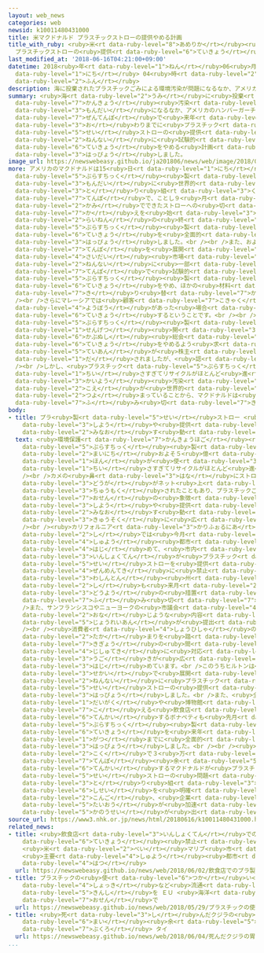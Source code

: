 ```yaml
---
layout: web_news
categories: web
newsid: k10011480431000
title: 米マクドナルド プラスチックストローの提供やめる計画
title_with_ruby: <ruby>米<rt data-ruby-level="8">あめりか</rt></ruby><ruby>マクドナルド<rt data-ruby-level="8">まくどなるど</rt></ruby>
  プラスチックストローの<ruby>提供<rt data-ruby-level="6">ていきょう</rt></ruby>やめる<ruby>計画<rt data-ruby-level="2">けいかく</rt></ruby>
last_modified_at: '2018-06-16T04:21:00+09:00'
datetime: 2018<ruby>年<rt data-ruby-level="1">ねん</rt></ruby>06<ruby>月<rt data-ruby-level="1">がつ</rt></ruby>16<ruby>日<rt
  data-ruby-level="1">にち</rt></ruby> 04<ruby>時<rt data-ruby-level="2">じ</rt></ruby>21<ruby>分<rt
  data-ruby-level="2">ふん</rt></ruby>
description: 海に投棄されたプラスチックごみによる環境汚染が問題になるなか、アメリカのハンバーガーチェーン最大手のマクドナルドは、イギリスとアイルランドの全店舗で来年の終わりまでにプラスチック製ストローの提供をやめるほか、アメリカなどでも年内に試験的に提供をやめる計画を発表しました。
summary: <ruby>海<rt data-ruby-level="2">うみ</rt></ruby>に<ruby>投棄<rt data-ruby-level="7">とうき</rt></ruby>されたプラスチックごみによる<ruby>環境<rt
  data-ruby-level="7">かんきょう</rt></ruby><ruby>汚染<rt data-ruby-level="7">おせん</rt></ruby>が<ruby>問題<rt
  data-ruby-level="3">もんだい</rt></ruby>になるなか、アメリカのハンバーガーチェーン<ruby>最大手<rt data-ruby-level="4">さいおおて</rt></ruby>のマクドナルドは、イギリスとアイルランドの<ruby>全店舗<rt
  data-ruby-level="7">ぜんてんぽ</rt></ruby>で<ruby>来年<rt data-ruby-level="2">らいねん</rt></ruby>の<ruby>終<rt
  data-ruby-level="3">お</rt></ruby>わりまでに<ruby>プラスチック<rt data-ruby-level="5">ぷらすちっく</rt></ruby><ruby>製<rt
  data-ruby-level="5">せい</rt></ruby>ストローの<ruby>提供<rt data-ruby-level="6">ていきょう</rt></ruby>をやめるほか、アメリカなどでも<ruby>年内<rt
  data-ruby-level="2">ねんない</rt></ruby>に<ruby>試験的<rt data-ruby-level="4">しけんてき</rt></ruby>に<ruby>提供<rt
  data-ruby-level="6">ていきょう</rt></ruby>をやめる<ruby>計画<rt data-ruby-level="2">けいかく</rt></ruby>を<ruby>発表<rt
  data-ruby-level="3">はっぴょう</rt></ruby>しました。
image_url: https://newswebeasy.github.io/ja201806/news/web/image/2018/06/16/K10011480431_1806160917_1806161005_01_02.jpg
more: アメリカのマクドナルドは15<ruby>日<rt data-ruby-level="1">にち</rt></ruby>、<ruby>プラスチック<rt
  data-ruby-level="5">ぷらすちっく</rt></ruby><ruby>製<rt data-ruby-level="5">せい</rt></ruby>ストローの<ruby>問題<rt
  data-ruby-level="3">もんだい</rt></ruby>に<ruby>世界的<rt data-ruby-level="4">せかいてき</rt></ruby>に<ruby>取<rt
  data-ruby-level="3">と</rt></ruby>り<ruby>組<rt data-ruby-level="3">く</rt></ruby>むとして、イギリスとアイルランドにある1361のすべての<ruby>店舗<rt
  data-ruby-level="7">てんぽ</rt></ruby>で、ことし９<ruby>月<rt data-ruby-level="1">がつ</rt></ruby>から<ruby>紙<rt
  data-ruby-level="2">かみ</rt></ruby>でできたストローへの<ruby>切<rt data-ruby-level="7">き</rt></ruby>り<ruby>替<rt
  data-ruby-level="7">か</rt></ruby>えを<ruby>始<rt data-ruby-level="3">はじ</rt></ruby>め、<ruby>来年<rt
  data-ruby-level="2">らいねん</rt></ruby>の<ruby>終<rt data-ruby-level="3">お</rt></ruby>わりまでに<ruby>プラスチック<rt
  data-ruby-level="5">ぷらすちっく</rt></ruby><ruby>製<rt data-ruby-level="5">せい</rt></ruby>ストローの<ruby>提供<rt
  data-ruby-level="6">ていきょう</rt></ruby>を<ruby>全面的<rt data-ruby-level="4">ぜんめんてき</rt></ruby>にやめると<ruby>発表<rt
  data-ruby-level="3">はっぴょう</rt></ruby>しました。<br /><br />また、およそ１<ruby>万<rt data-ruby-level="2">まん</rt></ruby>4000<ruby>店舗<rt
  data-ruby-level="7">てんぽ</rt></ruby>を<ruby>展開<rt data-ruby-level="6">てんかい</rt></ruby>する<ruby>最大<rt
  data-ruby-level="4">さいだい</rt></ruby><ruby>市場<rt data-ruby-level="2">しじょう</rt></ruby>のアメリカをはじめ、フランス、オーストラリアなどでも<ruby>年内<rt
  data-ruby-level="2">ねんない</rt></ruby>に<ruby>一部<rt data-ruby-level="3">いちぶ</rt></ruby>の<ruby>店舗<rt
  data-ruby-level="7">てんぽ</rt></ruby>で<ruby>試験的<rt data-ruby-level="4">しけんてき</rt></ruby>に<ruby>プラスチック<rt
  data-ruby-level="5">ぷらすちっく</rt></ruby><ruby>製<rt data-ruby-level="5">せい</rt></ruby>ストローの<ruby>提供<rt
  data-ruby-level="6">ていきょう</rt></ruby>をやめ、ほかの<ruby>材料<rt data-ruby-level="4">ざいりょう</rt></ruby>のストローに<ruby>切<rt
  data-ruby-level="7">き</rt></ruby>り<ruby>替<rt data-ruby-level="7">か</rt></ruby>えるとしています。<br
  /><br />さらにマレーシアでは<ruby>顧客<rt data-ruby-level="7">こきゃく</rt></ruby>から<ruby>要望<rt
  data-ruby-level="4">ようぼう</rt></ruby>があった<ruby>場合<rt data-ruby-level="2">ばあい</rt></ruby>のみ、ストローを<ruby>提供<rt
  data-ruby-level="6">ていきょう</rt></ruby>するということです。<br /><br />マクドナルドの<ruby>プラスチック<rt
  data-ruby-level="5">ぷらすちっく</rt></ruby><ruby>製<rt data-ruby-level="5">せい</rt></ruby>ストローをめぐっては、<ruby>先月<rt
  data-ruby-level="1">せんげつ</rt></ruby><ruby>開<rt data-ruby-level="3">ひら</rt></ruby>かれた<ruby>株主<rt
  data-ruby-level="6">かぶぬし</rt></ruby><ruby>総会<rt data-ruby-level="5">そうかい</rt></ruby>で<ruby>提供<rt
  data-ruby-level="6">ていきょう</rt></ruby>をやめるよう<ruby>求<rt data-ruby-level="4">もと</rt></ruby>める<ruby>提案<rt
  data-ruby-level="5">ていあん</rt></ruby>が<ruby>株主<rt data-ruby-level="6">かぶぬし</rt></ruby>から<ruby>出<rt
  data-ruby-level="1">だ</rt></ruby>されましたが、<ruby>認<rt data-ruby-level="6">みと</rt></ruby>められませんでした。<br
  /><br />しかし、<ruby>プラスチック<rt data-ruby-level="5">ぷらすちっく</rt></ruby><ruby>製<rt data-ruby-level="5">せい</rt></ruby>ストローは<ruby>小<rt
  data-ruby-level="1">ちい</rt></ruby>さすぎてリサイクルがほとんど<ruby>進<rt data-ruby-level="3">すす</rt></ruby>まず、<ruby>海洋<rt
  data-ruby-level="3">かいよう</rt></ruby><ruby>汚染<rt data-ruby-level="7">おせん</rt></ruby>などにつながっているという<ruby>声<rt
  data-ruby-level="2">こえ</rt></ruby>が<ruby>世界的<rt data-ruby-level="4">せかいてき</rt></ruby>に<ruby>強<rt
  data-ruby-level="2">つよ</rt></ruby>まっていることから、マクドナルドは<ruby>対応<rt data-ruby-level="5">たいおう</rt></ruby>に<ruby>踏<rt
  data-ruby-level="7">ふ</rt></ruby>み<ruby>切<rt data-ruby-level="7">き</rt></ruby>ったとみられます。
body:
- title: プラ<ruby>製<rt data-ruby-level="5">せい</rt></ruby>ストロー <ruby>急速<rt data-ruby-level="3">きゅうそく</rt></ruby>に<ruby>使用<rt
    data-ruby-level="3">しよう</rt></ruby>や<ruby>提供<rt data-ruby-level="6">ていきょう</rt></ruby><ruby>見直<rt
    data-ruby-level="2">みなお</rt></ruby>す<ruby>動<rt data-ruby-level="3">うご</rt></ruby>き
  text: <ruby>環境保護<rt data-ruby-level="7">かんきょうほご</rt></ruby><ruby>団体<rt data-ruby-level="5">だんたい</rt></ruby>によりますと<ruby>プラスチック<rt
    data-ruby-level="5">ぷらすちっく</rt></ruby><ruby>製<rt data-ruby-level="5">せい</rt></ruby>ストローは、アメリカだけで<ruby>毎日<rt
    data-ruby-level="2">まいにち</rt></ruby>およそ５<ruby>億<rt data-ruby-level="4">おく</rt></ruby><ruby>本<rt
    data-ruby-level="1">ほん</rt></ruby>が<ruby>使<rt data-ruby-level="3">つか</rt></ruby>われているということですが、<ruby>小<rt
    data-ruby-level="1">ちい</rt></ruby>さすぎてリサイクルがほとんど<ruby>進<rt data-ruby-level="3">すす</rt></ruby>んでいません。<br
    /><br />カメの<ruby>鼻<rt data-ruby-level="3">はな</rt></ruby>にストローが<ruby>刺<rt data-ruby-level="7">さ</rt></ruby>さった<ruby>動画<rt
    data-ruby-level="3">どうが</rt></ruby>がネット<ruby>上<rt data-ruby-level="1">じょう</rt></ruby>で<ruby>注目<rt
    data-ruby-level="3">ちゅうもく</rt></ruby>されたこともあり、プラスチックごみによる<ruby>海洋<rt data-ruby-level="3">かいよう</rt></ruby><ruby>汚染<rt
    data-ruby-level="7">おせん</rt></ruby>の<ruby>象徴<rt data-ruby-level="7">しょうちょう</rt></ruby>として<ruby>使用<rt
    data-ruby-level="3">しよう</rt></ruby>や<ruby>提供<rt data-ruby-level="6">ていきょう</rt></ruby>を<ruby>見直<rt
    data-ruby-level="2">みなお</rt></ruby>す<ruby>動<rt data-ruby-level="3">うご</rt></ruby>きが<ruby>急速<rt
    data-ruby-level="3">きゅうそく</rt></ruby>に<ruby>広<rt data-ruby-level="2">ひろ</rt></ruby>がっています。<br
    /><br /><ruby>カリフォルニア<rt data-ruby-level="3">かりふぉるにあ</rt></ruby><ruby>州<rt data-ruby-level="3">しゅう</rt></ruby>マリブ<ruby>市<rt
    data-ruby-level="2">し</rt></ruby>では<ruby>今月<rt data-ruby-level="2">こんげつ</rt></ruby>、<ruby>主要<rt
    data-ruby-level="4">しゅよう</rt></ruby><ruby>都市<rt data-ruby-level="3">とし</rt></ruby>として<ruby>初<rt
    data-ruby-level="4">はじ</rt></ruby>めて、<ruby>市内<rt data-ruby-level="2">しない</rt></ruby>の<ruby>飲食店<rt
    data-ruby-level="3">いんしょくてん</rt></ruby>が<ruby>プラスチック<rt data-ruby-level="5">ぷらすちっく</rt></ruby><ruby>製<rt
    data-ruby-level="5">せい</rt></ruby>ストローを<ruby>提供<rt data-ruby-level="6">ていきょう</rt></ruby>することを<ruby>全面的<rt
    data-ruby-level="4">ぜんめんてき</rt></ruby>に<ruby>禁止<rt data-ruby-level="5">きんし</rt></ruby>したほか、<ruby>ワシントン<rt
    data-ruby-level="3">わしんとん</rt></ruby><ruby>州<rt data-ruby-level="3">しゅう</rt></ruby>シアトル<ruby>市<rt
    data-ruby-level="2">し</rt></ruby>も<ruby>来月<rt data-ruby-level="2">らいげつ</rt></ruby>から<ruby>同様<rt
    data-ruby-level="3">どうよう</rt></ruby>の<ruby>措置<rt data-ruby-level="7">そち</rt></ruby>に<ruby>踏<rt
    data-ruby-level="7">ふ</rt></ruby>み<ruby>切<rt data-ruby-level="7">き</rt></ruby>ります。<br
    />また、サンフランシスコやニューヨークの<ruby>市議会<rt data-ruby-level="4">しぎかい</rt></ruby>にも<ruby>同<rt
    data-ruby-level="2">おな</rt></ruby>じような<ruby>内容<rt data-ruby-level="5">ないよう</rt></ruby>の<ruby>条例案<rt
    data-ruby-level="5">じょうれいあん</rt></ruby>が<ruby>提出<rt data-ruby-level="5">ていしゅつ</rt></ruby>されています。<br
    /><br /><ruby>消費者<rt data-ruby-level="4">しょうひしゃ</rt></ruby>の<ruby>意識<rt data-ruby-level="5">いしき</rt></ruby>の<ruby>高<rt
    data-ruby-level="2">たか</rt></ruby>まりを<ruby>踏<rt data-ruby-level="7">ふ</rt></ruby>まえて<ruby>企業<rt
    data-ruby-level="7">きぎょう</rt></ruby>の<ruby>間<rt data-ruby-level="2">あいだ</rt></ruby>でも、<ruby>自主的<rt
    data-ruby-level="4">じしゅてき</rt></ruby>に<ruby>対応<rt data-ruby-level="5">たいおう</rt></ruby>する<ruby>動<rt
    data-ruby-level="3">うご</rt></ruby>きが<ruby>広<rt data-ruby-level="3">ひろ</rt></ruby>がり<ruby>始<rt
    data-ruby-level="3">はじ</rt></ruby>めています。<br />このうちヒルトンは<ruby>先月<rt data-ruby-level="1">せんげつ</rt></ruby>、<ruby>世界<rt
    data-ruby-level="3">せかい</rt></ruby>で<ruby>展開<rt data-ruby-level="6">てんかい</rt></ruby>する650のホテルすべてで<ruby>年内<rt
    data-ruby-level="2">ねんない</rt></ruby>に<ruby>プラスチック<rt data-ruby-level="5">ぷらすちっく</rt></ruby><ruby>製<rt
    data-ruby-level="5">せい</rt></ruby>ストローの<ruby>提供<rt data-ruby-level="6">ていきょう</rt></ruby>をやめると<ruby>発表<rt
    data-ruby-level="3">はっぴょう</rt></ruby>しました。<br />また、<ruby>全米<rt data-ruby-level="3">ぜんべい</rt></ruby>の<ruby>大学<rt
    data-ruby-level="1">だいがく</rt></ruby>や<ruby>博物館<rt data-ruby-level="4">はくぶつかん</rt></ruby>、スタジアムなどで1000を<ruby>超<rt
    data-ruby-level="7">こ</rt></ruby>える<ruby>飲食店<rt data-ruby-level="3">いんしょくてん</rt></ruby>を<ruby>展開<rt
    data-ruby-level="6">てんかい</rt></ruby>するボナペティも<ruby>先月<rt data-ruby-level="1">せんげつ</rt></ruby>、<ruby>プラスチック<rt
    data-ruby-level="5">ぷらすちっく</rt></ruby><ruby>製<rt data-ruby-level="5">せい</rt></ruby>ストローの<ruby>提供<rt
    data-ruby-level="6">ていきょう</rt></ruby>を<ruby>来年<rt data-ruby-level="2">らいねん</rt></ruby>９<ruby>月<rt
    data-ruby-level="1">がつ</rt></ruby>までに<ruby>全面的<rt data-ruby-level="4">ぜんめんてき</rt></ruby>にやめると<ruby>発表<rt
    data-ruby-level="3">はっぴょう</rt></ruby>しました。<br /><br /><ruby>世界<rt data-ruby-level="3">せかい</rt></ruby>120か<ruby>国<rt
    data-ruby-level="2">こく</rt></ruby>で３<ruby>万<rt data-ruby-level="2">まん</rt></ruby>7200<ruby>店舗<rt
    data-ruby-level="7">てんぽ</rt></ruby><ruby>余<rt data-ruby-level="5">あま</rt></ruby>りを<ruby>展開<rt
    data-ruby-level="6">てんかい</rt></ruby>するマクドナルドが<ruby>プラスチック<rt data-ruby-level="5">ぷらすちっく</rt></ruby><ruby>製<rt
    data-ruby-level="5">せい</rt></ruby>ストローの<ruby>問題<rt data-ruby-level="3">もんだい</rt></ruby>に<ruby>取<rt
    data-ruby-level="3">と</rt></ruby>り<ruby>組<rt data-ruby-level="3">く</rt></ruby>む<ruby>姿勢<rt
    data-ruby-level="6">しせい</rt></ruby>を<ruby>明確<rt data-ruby-level="5">めいかく</rt></ruby>にしたことで、<ruby>今後<rt
    data-ruby-level="2">こんご</rt></ruby>、<ruby>企業<rt data-ruby-level="7">きぎょう</rt></ruby>の<ruby>対応<rt
    data-ruby-level="5">たいおう</rt></ruby>が<ruby>加速<rt data-ruby-level="4">かそく</rt></ruby>する<ruby>可能性<rt
    data-ruby-level="5">かのうせい</rt></ruby>が<ruby>出<rt data-ruby-level="1">で</rt></ruby>てきました。
source_url: https://www3.nhk.or.jp/news/html/20180616/k10011480431000.html
related_news:
- title: <ruby>飲食店<rt data-ruby-level="3">いんしょくてん</rt></ruby>でのプラ<ruby>製<rt data-ruby-level="5">せい</rt></ruby>ストロー<ruby>提供<rt
    data-ruby-level="6">ていきょう</rt></ruby><ruby>禁止<rt data-ruby-level="5">きんし</rt></ruby>
    <ruby>米<rt data-ruby-level="2">べい</rt></ruby>マリブ<ruby>市<rt data-ruby-level="2">し</rt></ruby>
    <ruby>主要<rt data-ruby-level="4">しゅよう</rt></ruby><ruby>都市<rt data-ruby-level="3">とし</rt></ruby>で<ruby>初<rt
    data-ruby-level="4">はつ</rt></ruby>
  url: https://newswebeasy.github.io/news/web/2018/06/02/飲食店でのプラ製ストロー提供禁止-米マリブ市-主要都市で初
- title: プラスチックの<ruby>使<rt data-ruby-level="6">つか</rt></ruby>い<ruby>捨<rt data-ruby-level="6">す</rt></ruby>て<ruby>食器<rt
    data-ruby-level="4">しょっき</rt></ruby>など<ruby>流通<rt data-ruby-level="3">りゅうつう</rt></ruby><ruby>禁止<rt
    data-ruby-level="5">きんし</rt></ruby>を ＥＵ <ruby>海洋<rt data-ruby-level="3">かいよう</rt></ruby><ruby>汚染<rt
    data-ruby-level="7">おせん</rt></ruby>で
  url: https://newswebeasy.github.io/news/web/2018/05/29/プラスチックの使い捨て食器など流通禁止を-EU-海洋汚染で
- title: <ruby>死<rt data-ruby-level="3">し</rt></ruby>んだクジラの<ruby>胃<rt data-ruby-level="4">い</rt></ruby>から80<ruby>枚<rt
    data-ruby-level="6">まい</rt></ruby><ruby>余<rt data-ruby-level="5">よ</rt></ruby>のプラスチック<ruby>袋<rt
    data-ruby-level="7">ぶくろ</rt></ruby> タイ
  url: https://newswebeasy.github.io/news/web/2018/06/04/死んだクジラの胃から80枚余のプラスチック袋-タイ
...
```

